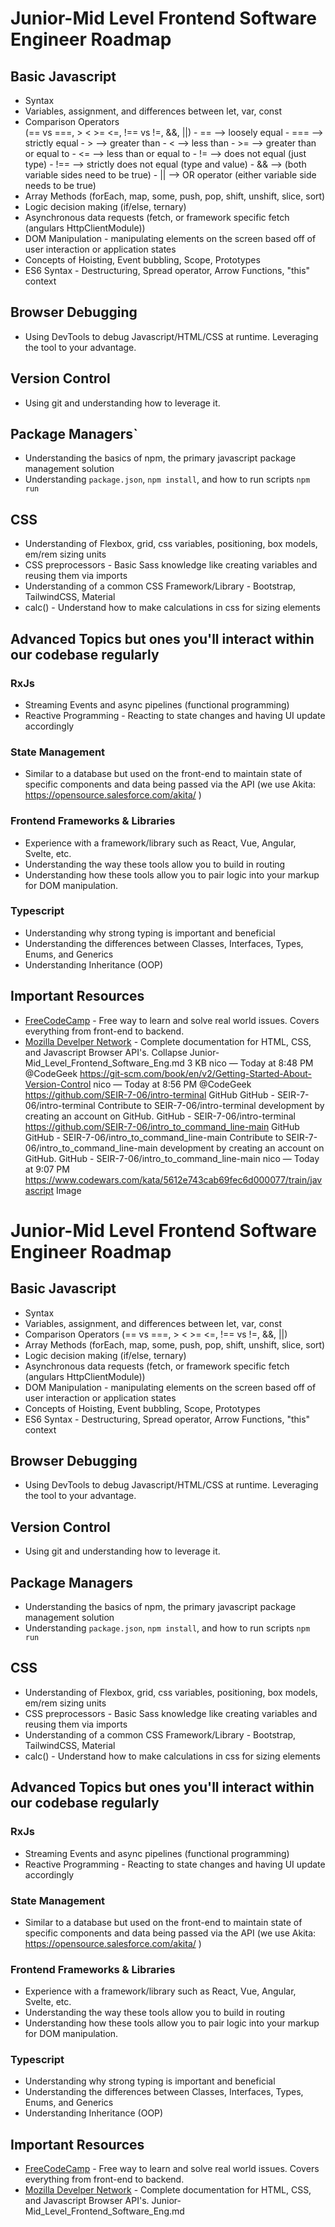 # Junior-Mid Level Frontend Software Engineer Roadmap

## Basic Javascript

- Syntax
- Variables, assignment, and differences between let, var, const
- Comparison Operators<br>(== vs ===, > < >= <=, !== vs !=, &&, ||)
      - == --> loosely equal
      - === --> strictly equal
      - > --> greater than
      - < --> less than
      - >= --> greater than or equal to
      - <= --> less than or equal to
      - != --> does not equal (just type)
      - !== --> strictly does not equal (type and value)
      - && --> (both variable sides need to be true)
      - || --> OR operator (either variable side needs to be true)
- Array Methods (forEach, map, some, push, pop, shift, unshift, slice, sort)
- Logic decision making (if/else, ternary)
- Asynchronous data requests (fetch, or framework specific fetch (angulars HttpClientModule))
- DOM Manipulation - manipulating elements on the screen based off of user interaction or application states
- Concepts of Hoisting, Event bubbling, Scope, Prototypes
- ES6 Syntax - Destructuring, Spread operator, Arrow Functions, "this" context

## Browser Debugging

- Using DevTools to debug Javascript/HTML/CSS at runtime. Leveraging the tool to your advantage.

## Version Control

- Using git and understanding how to leverage it.

## Package Managers`

- Understanding the basics of npm, the primary javascript package management solution
- Understanding `package.json`, `npm install`, and how to run scripts `npm run`

## CSS

- Understanding of Flexbox, grid, css variables, positioning, box models, em/rem sizing units
- CSS preprocessors - Basic Sass knowledge like creating variables and reusing them via imports
- Understanding of a common CSS Framework/Library - Bootstrap, TailwindCSS, Material
- calc() - Understand how to make calculations in css for sizing elements

## Advanced Topics but ones you'll interact within our codebase regularly

### RxJs

- Streaming Events and async pipelines (functional programming)
- Reactive Programming - Reacting to state changes and having UI update accordingly

### State Management

- Similar to a database but used on the front-end to maintain state of specific components and 
      data being passed via the API (we use Akita: https://opensource.salesforce.com/akita/ )

### Frontend Frameworks & Libraries

- Experience with a framework/library such as React, Vue, Angular, Svelte, etc.
- Understanding the way these tools allow you to build in routing
- Understanding how these tools allow you to pair logic into your markup for DOM manipulation.

### Typescript

- Understanding why strong typing is important and beneficial
- Understanding the differences between Classes, Interfaces, Types, Enums, and Generics
- Understanding Inheritance (OOP)

## Important Resources

- [FreeCodeCamp](https://www.freecodecamp.org/) - Free way to learn and solve real world issues. Covers everything from front-end to backend. 
- [Mozilla Develper Network](https://developer.mozilla.org/en-US/) - Complete documentation for HTML, CSS, and Javascript Browser API's.
Collapse
Junior-Mid_Level_Frontend_Software_Eng.md
3 KB
nico — Today at 8:48 PM
@CodeGeek https://git-scm.com/book/en/v2/Getting-Started-About-Version-Control
nico — Today at 8:56 PM
@CodeGeek https://github.com/SEIR-7-06/intro-terminal
GitHub
GitHub - SEIR-7-06/intro-terminal
Contribute to SEIR-7-06/intro-terminal development by creating an account on GitHub.
GitHub - SEIR-7-06/intro-terminal
https://github.com/SEIR-7-06/intro_to_command_line-main
GitHub
GitHub - SEIR-7-06/intro_to_command_line-main
Contribute to SEIR-7-06/intro_to_command_line-main development by creating an account on GitHub.
GitHub - SEIR-7-06/intro_to_command_line-main
nico — Today at 9:07 PM
https://www.codewars.com/kata/5612e743cab69fec6d000077/train/javascript
Image
﻿
# Junior-Mid Level Frontend Software Engineer Roadmap

## Basic Javascript

- Syntax
- Variables, assignment, and differences between let, var, const
- Comparison Operators (== vs ===, > < >= <=, !== vs !=, &&, ||)
- Array Methods (forEach, map, some, push, pop, shift, unshift, slice, sort)
- Logic decision making (if/else, ternary)
- Asynchronous data requests (fetch, or framework specific fetch (angulars HttpClientModule))
- DOM Manipulation - manipulating elements on the screen based off of user interaction or application states
- Concepts of Hoisting, Event bubbling, Scope, Prototypes
- ES6 Syntax - Destructuring, Spread operator, Arrow Functions, "this" context

## Browser Debugging

- Using DevTools to debug Javascript/HTML/CSS at runtime. Leveraging the tool to your advantage.

## Version Control

- Using git and understanding how to leverage it.

## Package Managers

- Understanding the basics of npm, the primary javascript package management solution
- Understanding `package.json`, `npm install`, and how to run scripts `npm run`

## CSS

- Understanding of Flexbox, grid, css variables, positioning, box models, em/rem sizing units
- CSS preprocessors - Basic Sass knowledge like creating variables and reusing them via imports
- Understanding of a common CSS Framework/Library - Bootstrap, TailwindCSS, Material
- calc() - Understand how to make calculations in css for sizing elements

## Advanced Topics but ones you'll interact within our codebase regularly

### RxJs

- Streaming Events and async pipelines (functional programming)
- Reactive Programming - Reacting to state changes and having UI update accordingly

### State Management

- Similar to a database but used on the front-end to maintain state of specific components and 
      data being passed via the API (we use Akita: https://opensource.salesforce.com/akita/ )

### Frontend Frameworks & Libraries

- Experience with a framework/library such as React, Vue, Angular, Svelte, etc.
- Understanding the way these tools allow you to build in routing
- Understanding how these tools allow you to pair logic into your markup for DOM manipulation.

### Typescript

- Understanding why strong typing is important and beneficial
- Understanding the differences between Classes, Interfaces, Types, Enums, and Generics
- Understanding Inheritance (OOP)

## Important Resources

- [FreeCodeCamp](https://www.freecodecamp.org/) - Free way to learn and solve real world issues. Covers everything from front-end to backend. 
- [Mozilla Develper Network](https://developer.mozilla.org/en-US/) - Complete documentation for HTML, CSS, and Javascript Browser API's.
Junior-Mid_Level_Frontend_Software_Eng.md
